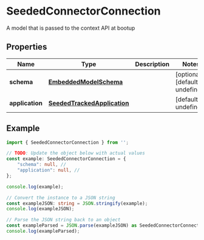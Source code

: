 
# SeededConnectorConnection

A model that is passed to the context API at bootup

## Properties

Name | Type | Description | Notes
------------ | ------------- | ------------- | -------------
**schema** | [**EmbeddedModelSchema**](EmbeddedModelSchema) |  | [optional] [default to undefined]
**application** | [**SeededTrackedApplication**](SeededTrackedApplication) |  | [default to undefined]

## Example

```typescript
import { SeededConnectorConnection } from '';

// TODO: Update the object below with actual values
const example: SeededConnectorConnection = {
    "schema": null, // 
    "application": null, // 
};

console.log(example);

// Convert the instance to a JSON string
const exampleJSON: string = JSON.stringify(example);
console.log(exampleJSON);

// Parse the JSON string back to an object
const exampleParsed = JSON.parse(exampleJSON) as SeededConnectorConnection;
console.log(exampleParsed);
```




